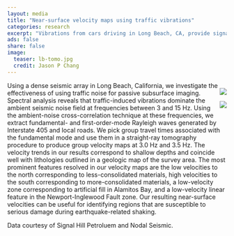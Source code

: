 ```yaml
---                                                                             
layout: media                                                                   
title: "Near-surface velocity maps using traffic vibrations"
categories: research
excerpt: "Vibrations from cars driving in Long Beach, CA, provide signal that can be harnessed for estimating seismic velocities."
ads: false                                                                       
share: false                                                                    
image:
  teaser: lb-tomo.jpg
  credit: Jason P Chang
---                                                                             
```

<div style="float:right">
      <p>
<!--<img style="float: right;" alt="" src="{{ site.url }}/images/lb-snap.jpg" />-->
<img src="{{ site.url }}/images/lb-snap.jpg" />
      </p>
      <p>
<!--<img style="float: right;" alt="" src="{{ site.url }}/images/{{page.image.teaser}}" />-->
<img src="{{ site.url }}/images/{{page.image.teaser}}" />
      </p>
    </div>

Using a dense seismic array in Long Beach, California, we investigate the effectiveness of using traffic noise for passive subsurface imaging. Spectral analysis reveals that traffic-induced vibrations dominate the ambient seismic noise field at frequencies between 3 and 15 Hz. Using the ambient-noise cross-correlation technique at these frequencies, we extract fundamental- and first-order-mode Rayleigh waves generated by Interstate 405 and local roads. We pick group travel times associated with the fundamental mode and use them in a straight-ray tomography procedure to produce group velocity maps at 3.0 Hz and 3.5 Hz. The velocity trends in our results correspond to shallow depths and coincide well with lithologies outlined in a geologic map of the survey area. The most prominent features resolved in our velocity maps are the low velocities to the north corresponding to less-consolidated materials, high velocities to the south corresponding to more-consolidated materials, a low-velocity zone corresponding to artificial fill in Alamitos Bay, and a low-velocity linear feature in the Newport-Inglewood Fault zone. Our resulting near-surface velocities can be useful for identifying regions that are susceptible to serious damage during earthquake-related shaking.
</p>
<p>
Data courtesy of Signal Hill Petroluem and Nodal Seismic.
</p>
